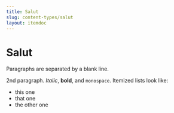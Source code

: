 ```yaml
---
title: Salut
slug: content-types/salut
layout: itemdoc
---
```


Salut
============

Paragraphs are separated by a blank line.

2nd paragraph. *Italic*, **bold**, and `monospace`. Itemized lists
look like:

  * this one
  * that one
  * the other one